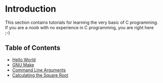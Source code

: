 # Introduction
This section contains tutorials for learning the very basic of C programming.
If you are a noob with no experience in C programming, you are right here ;-)

## Table of Contents
- [Hello World](01-hello)
- [GNU Make](02-make)
- [Command Line Arguments](03-arguments)
- [Calculating the Square Root](04-sqrt)
